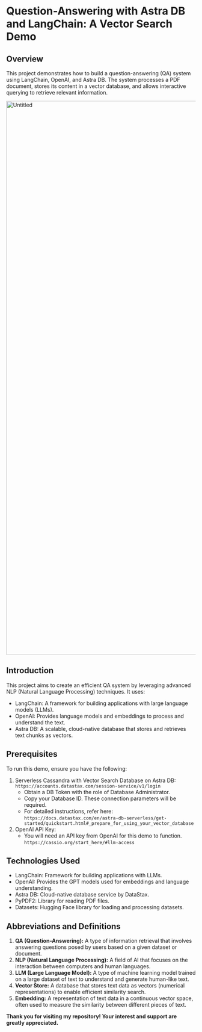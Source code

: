 # **Question-Answering with Astra DB and LangChain: A Vector Search Demo**

## **Overview**
This project demonstrates how to build a question-answering (QA) system using LangChain, OpenAI, and Astra DB. The system processes a PDF document, stores its content in a vector database, and allows interactive querying to retrieve relevant information.


<img width="1472" alt="Untitled" src="https://github.com/Deba951/Querying-PDF-With-Astra-and-LangChain/assets/83878346/5d2c656d-01c1-4a71-bb62-d251ec6cc27b">


## **Introduction**
This project aims to create an efficient QA system by leveraging advanced NLP (Natural Language Processing) techniques. It uses:
- LangChain: A framework for building applications with large language models (LLMs).
- OpenAI: Provides language models and embeddings to process and understand the text.
- Astra DB: A scalable, cloud-native database that stores and retrieves text chunks as vectors.


## **Prerequisites**
To run this demo, ensure you have the following:
1. Serverless Cassandra with Vector Search Database on Astra DB:
       ```
        https://accounts.datastax.com/session-service/v1/login
       ```
    - Obtain a DB Token with the role of Database Administrator.
    - Copy your Database ID. These connection parameters will be required.
    - For detailed instructions, refer here:
           ```
            https://docs.datastax.com/en/astra-db-serverless/get-started/quickstart.html#_prepare_for_using_your_vector_database
           ```
2. OpenAI API Key:
    - You will need an API key from OpenAI for this demo to function.
            ```
            https://cassio.org/start_here/#llm-access
            ```


## **Technologies Used**
- LangChain: Framework for building applications with LLMs.
- OpenAI: Provides the GPT models used for embeddings and language understanding.
- Astra DB: Cloud-native database service by DataStax.
- PyPDF2: Library for reading PDF files.
- Datasets: Hugging Face library for loading and processing datasets.


## **Abbreviations and Definitions**
1. **QA (Question-Answering):** A type of information retrieval that involves answering questions posed by users based on a given dataset or document.
2. **NLP (Natural Language Processing):** A field of AI that focuses on the interaction between computers and human languages.
3. **LLM (Large Language Model):** A type of machine learning model trained on a large dataset of text to understand and generate human-like text.
4. **Vector Store:** A database that stores text data as vectors (numerical representations) to enable efficient similarity search.
5. **Embedding:** A representation of text data in a continuous vector space, often used to measure the similarity between different pieces of text.


**Thank you for visiting my repository! Your interest and support are greatly appreciated.**
